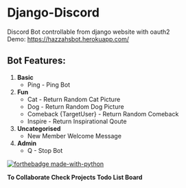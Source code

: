 # Django-Discord 
Discord Bot controllable from django website with oauth2   
Demo: https://hazzahsbot.herokuapp.com/

## **Bot Features:**
1.  **Basic**
  	* Ping - Ping Bot
2.  **Fun**
  	* Cat - Return Random Cat Picture
  	* Dog - Return Random Dog Picture
  	* Comeback {TargetUser} - Return Random Comeback
  	* Inspire - Return Inspirational Qoute
3.  **Uncategorised**
  	* New Member Welcome Message
4.  **Admin**
  	* Q - Stop Bot

[![forthebadge made-with-python](http://ForTheBadge.com/images/badges/made-with-python.svg)](https://www.python.org/)

**To Collaborate Check Projects Todo List Board**